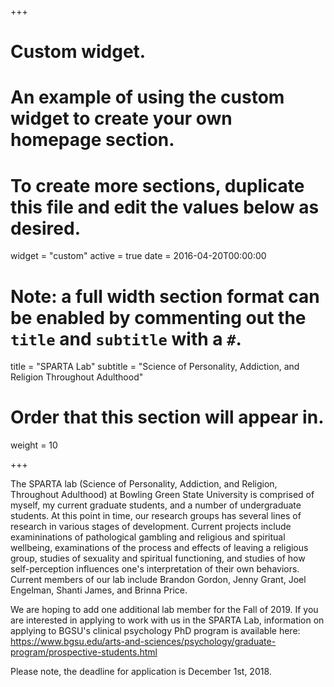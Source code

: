 +++
# Custom widget.
# An example of using the custom widget to create your own homepage section.
# To create more sections, duplicate this file and edit the values below as desired.
widget = "custom"
active = true
date = 2016-04-20T00:00:00

# Note: a full width section format can be enabled by commenting out the `title` and `subtitle` with a `#`.
title = "SPARTA Lab"
subtitle = "Science of Personality, Addiction, and Religion Throughout Adulthood"

# Order that this section will appear in.
weight = 10

+++

The SPARTA lab (Science of Personality, Addiction, and Religion, Throughout Adulthood) at Bowling Green State University is comprised of myself, my current graduate students, and a number of undergraduate students. At this point in time, our research groups has several lines of research in various stages of development. Current projects include examininations of pathological gambling and religious and spiritual wellbeing, examinations of the process and effects of leaving a religious group, studies of sexuality and spiritual functioning, and studies of how self-perception influences one's interpretation of their own behaviors.  Current members of our lab include Brandon Gordon, Jenny Grant, Joel Engelman, Shanti James, and Brinna Price.

We are hoping to add one additional lab member for the Fall of 2019. If you are interested in applying to work with us in the SPARTA Lab, information on applying to BGSU's clinical psychology PhD program is available here: https://www.bgsu.edu/arts-and-sciences/psychology/graduate-program/prospective-students.html

Please note, the deadline for application is December 1st, 2018.
